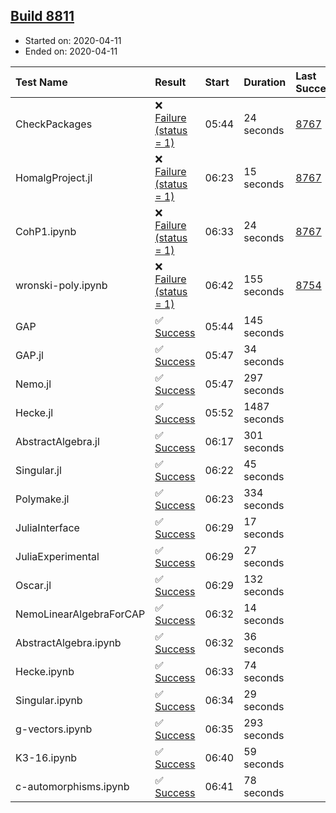 ## [Build 8811](https://oscarci.mathematik.uni-kl.de/job/oscar/8811/)

* Started on: 2020-04-11
* Ended on: 2020-04-11

| Test Name    | Result | Start | Duration | Last Success | First Failure |
|:-------------|:-------|:------|:---------|:-------------|:--------------|
| CheckPackages | ❌ [Failure (status = 1)](https://oscarci.mathematik.uni-kl.de/job/oscar/8811/artifact/logs/build-8811/CheckPackages.log) | 05:44 | 24 seconds | [8767](https://oscarci.mathematik.uni-kl.de/job/oscar/8767/) | [8768](https://oscarci.mathematik.uni-kl.de/job/oscar/8768/) |
| HomalgProject.jl | ❌ [Failure (status = 1)](https://oscarci.mathematik.uni-kl.de/job/oscar/8811/artifact/logs/build-8811/HomalgProject.jl.log) | 06:23 | 15 seconds | [8767](https://oscarci.mathematik.uni-kl.de/job/oscar/8767/) | [8768](https://oscarci.mathematik.uni-kl.de/job/oscar/8768/) |
| CohP1.ipynb | ❌ [Failure (status = 1)](https://oscarci.mathematik.uni-kl.de/job/oscar/8811/artifact/logs/build-8811/CohP1.ipynb.log) | 06:33 | 24 seconds | [8767](https://oscarci.mathematik.uni-kl.de/job/oscar/8767/) | [8768](https://oscarci.mathematik.uni-kl.de/job/oscar/8768/) |
| wronski-poly.ipynb | ❌ [Failure (status = 1)](https://oscarci.mathematik.uni-kl.de/job/oscar/8811/artifact/logs/build-8811/wronski-poly.ipynb.log) | 06:42 | 155 seconds | [8754](https://oscarci.mathematik.uni-kl.de/job/oscar/8754/) | [8755](https://oscarci.mathematik.uni-kl.de/job/oscar/8755/) |
| GAP | ✅ [Success](https://oscarci.mathematik.uni-kl.de/job/oscar/8811/artifact/logs/build-8811/GAP.log) | 05:44 | 145 seconds |  |  |
| GAP.jl | ✅ [Success](https://oscarci.mathematik.uni-kl.de/job/oscar/8811/artifact/logs/build-8811/GAP.jl.log) | 05:47 | 34 seconds |  |  |
| Nemo.jl | ✅ [Success](https://oscarci.mathematik.uni-kl.de/job/oscar/8811/artifact/logs/build-8811/Nemo.jl.log) | 05:47 | 297 seconds |  |  |
| Hecke.jl | ✅ [Success](https://oscarci.mathematik.uni-kl.de/job/oscar/8811/artifact/logs/build-8811/Hecke.jl.log) | 05:52 | 1487 seconds |  |  |
| AbstractAlgebra.jl | ✅ [Success](https://oscarci.mathematik.uni-kl.de/job/oscar/8811/artifact/logs/build-8811/AbstractAlgebra.jl.log) | 06:17 | 301 seconds |  |  |
| Singular.jl | ✅ [Success](https://oscarci.mathematik.uni-kl.de/job/oscar/8811/artifact/logs/build-8811/Singular.jl.log) | 06:22 | 45 seconds |  |  |
| Polymake.jl | ✅ [Success](https://oscarci.mathematik.uni-kl.de/job/oscar/8811/artifact/logs/build-8811/Polymake.jl.log) | 06:23 | 334 seconds |  |  |
| JuliaInterface | ✅ [Success](https://oscarci.mathematik.uni-kl.de/job/oscar/8811/artifact/logs/build-8811/JuliaInterface.log) | 06:29 | 17 seconds |  |  |
| JuliaExperimental | ✅ [Success](https://oscarci.mathematik.uni-kl.de/job/oscar/8811/artifact/logs/build-8811/JuliaExperimental.log) | 06:29 | 27 seconds |  |  |
| Oscar.jl | ✅ [Success](https://oscarci.mathematik.uni-kl.de/job/oscar/8811/artifact/logs/build-8811/Oscar.jl.log) | 06:29 | 132 seconds |  |  |
| NemoLinearAlgebraForCAP | ✅ [Success](https://oscarci.mathematik.uni-kl.de/job/oscar/8811/artifact/logs/build-8811/NemoLinearAlgebraForCAP.log) | 06:32 | 14 seconds |  |  |
| AbstractAlgebra.ipynb | ✅ [Success](https://oscarci.mathematik.uni-kl.de/job/oscar/8811/artifact/logs/build-8811/AbstractAlgebra.ipynb.log) | 06:32 | 36 seconds |  |  |
| Hecke.ipynb | ✅ [Success](https://oscarci.mathematik.uni-kl.de/job/oscar/8811/artifact/logs/build-8811/Hecke.ipynb.log) | 06:33 | 74 seconds |  |  |
| Singular.ipynb | ✅ [Success](https://oscarci.mathematik.uni-kl.de/job/oscar/8811/artifact/logs/build-8811/Singular.ipynb.log) | 06:34 | 29 seconds |  |  |
| g-vectors.ipynb | ✅ [Success](https://oscarci.mathematik.uni-kl.de/job/oscar/8811/artifact/logs/build-8811/g-vectors.ipynb.log) | 06:35 | 293 seconds |  |  |
| K3-16.ipynb | ✅ [Success](https://oscarci.mathematik.uni-kl.de/job/oscar/8811/artifact/logs/build-8811/K3-16.ipynb.log) | 06:40 | 59 seconds |  |  |
| c-automorphisms.ipynb | ✅ [Success](https://oscarci.mathematik.uni-kl.de/job/oscar/8811/artifact/logs/build-8811/c-automorphisms.ipynb.log) | 06:41 | 78 seconds |  |  |
